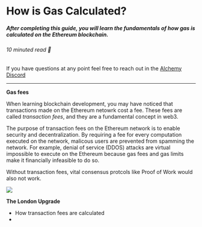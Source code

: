 # How is Gas Calculated? 
##### After completing this guide, you will learn the fundamentals of how gas is calculated on the Ethereum blockchain. 
###### 10 minuted read 📖

If you have questions at any point feel free to reach out in the [Alchemy Discord](https://discord.com/invite/mMGsVgd) 

_______
**Gas fees**

When learning blockchain development, you may have noticed that transactions made on the Ethereum netowrk cost a fee. These fees are called *transaction fees*, and they are a fundamental concept in web3.

The purpose of transaction fees on the Ethereum network is to enable security and decentralization. By requiring a fee for every computation executed on the network, malicous users are prevented from spamming the network. For example, denial of service (DDOS) attacks are virtual impossible to execute on the Ethereum because gas fees and gas limits make it financially infeasible to do so. 

Without transaction fees, vital consensus protcols like Proof of Work would also not work. 

![](http://www.simpleimageresizer.com/_uploads/photos/d071160c/gas_50.png)

**The London Upgrade**


* How transaction fees are calculated
* 


